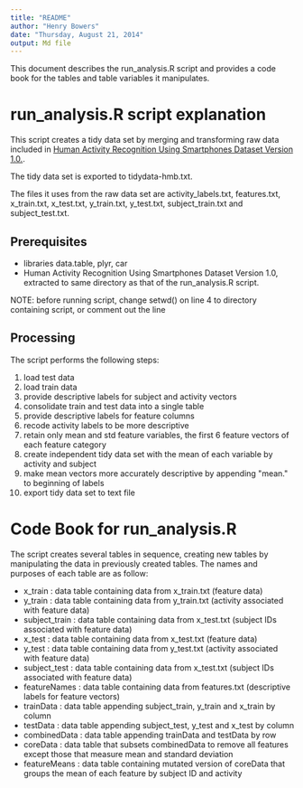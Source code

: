 ```yaml
---
title: "README"
author: "Henry Bowers"
date: "Thursday, August 21, 2014"
output: Md file
---
```


This document describes the run_analysis.R script and provides a code book for the tables and table variables it manipulates.

# run_analysis.R script explanation

This script creates a tidy data set by merging and transforming raw data included in [Human Activity Recognition Using Smartphones Dataset Version 1.0.](https://d396qusza40orc.cloudfront.net/getdata%2Fprojectfiles%2FUCI%20HAR%20Dataset.zip).

The tidy data set is exported to tidydata-hmb.txt.

The files it uses from the raw data set are activity_labels.txt, features.txt, x_train.txt, x_test.txt, y_train.txt, y_test.txt, subject_train.txt and subject_test.txt.

## Prerequisites
- libraries data.table, plyr, car
- Human Activity Recognition Using Smartphones Dataset Version 1.0, extracted to same directory as that of the run_analysis.R script.

NOTE: before running script, change setwd() on line 4 to directory containing script, or comment out the line

## Processing
The script performs the following steps: 
1. load test data
2. load train data
3. provide descriptive labels for subject and activity vectors
4. consolidate train and test data into a single table
5. provide descriptive labels for feature columns
6. recode activity labels to be more descriptive
7. retain only mean and std feature variables, the first 6 feature vectors of each feature category
8. create independent tidy data set with the mean of each variable by activity and subject
9. make mean vectors more accurately descriptive by appending "mean." to beginning of labels
10. export tidy data set to text file

# Code Book for run_analysis.R

The script creates several tables in sequence, creating new tables by manipulating the data in previously created tables. The names and purposes of each table are as follow:

- x_train : data table containing data from x_train.txt (feature data)
- y_train : data table containing data from y_train.txt (activity associated with feature data)
- subject_train : data table containing data from x_test.txt (subject IDs associated with feature data)
- x_test : data table containing data from x_test.txt (feature data)
- y_test : data table containing data from y_test.txt (activity associated with feature data)
- subject_test : data table containing data from x_test.txt (subject IDs associated with feature data)
- featureNames : data table containing data from features.txt (descriptive labels for feature vectors)
- trainData : data table appending subject_train, y_train and x_train by column
- testData : data table appending subject_test, y_test and x_test by column
- combinedData : data table appending trainData and testData by row
- coreData : data table that subsets combinedData to remove all features except those that measure mean and standard deviation
- featureMeans : data table containing mutated version of coreData that groups the mean of each feature by subject ID and activity
